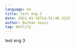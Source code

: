 ```yaml
---
language: en
title: test eng 3
date: 2021-01-16T14:51:48.322Z
author: Burhan Savcı
tag: Netlify
---
```

test eng 3
